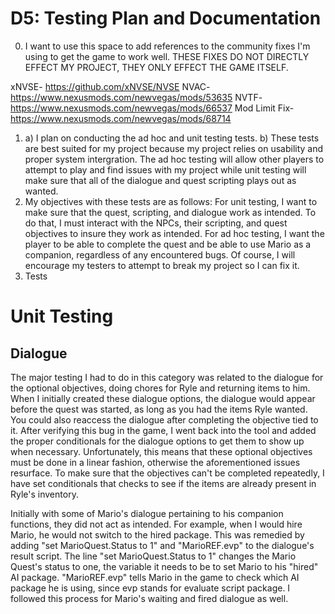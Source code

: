 # D5: Testing Plan and Documentation

0. I want to use this space to add references to the community fixes I'm using to get the game to work well. THESE FIXES DO NOT DIRECTLY EFFECT MY PROJECT, THEY ONLY EFFECT THE GAME ITSELF.

xNVSE- https://github.com/xNVSE/NVSE
NVAC- https://www.nexusmods.com/newvegas/mods/53635
NVTF- https://www.nexusmods.com/newvegas/mods/66537
Mod Limit Fix- https://www.nexusmods.com/newvegas/mods/68714

1. a) I plan on conducting the ad hoc and unit testing tests.
   b) These tests are best suited for my project because my project relies on usability and proper system intergration. The ad hoc testing will allow other players to attempt to play and find issues with my project while unit testing will make sure that all of the dialogue and quest scripting plays out as wanted.
2. My objectives with these tests are as follows: For unit testing, I want to make sure that the quest, scripting, and dialogue work as intended. To do that, I must interact with the NPCs, their scripting, and quest objectives to insure they work as intended. For ad hoc testing, I want the player to be able to complete the quest and be able to use Mario as a companion, regardless of any encountered bugs. Of course, I will encourage my testers to attempt to break my project so I can fix it.
3. Tests
# Unit Testing

## Dialogue
The major testing I had to do in this category was related to the dialogue for the optional objectives, doing chores for Ryle and returning items to him. When I initially created these dialogue options, the dialogue would appear before the quest was started, as long as you had the items Ryle wanted. You could also reaccess the dialogue after completing the objective tied to it. After verifying this bug in the game, I went back into the tool and added the proper conditionals for the dialogue options to get them to show up when necessary. Unfortunately, this means that these optional objectives must be done in a linear fashion, otherwise the aforementioned issues resurface. To make sure that the objectives can't be completed repeatedly, I have set conditionals that checks to see if the items are already present in Ryle's inventory.

Initially with some of Mario's dialogue pertaining to his companion functions, they did not act as intended. For example, when I would hire Mario, he would not switch to the hired package. This was remedied by adding "set MarioQuest.Status to 1" and "MarioREF.evp" to the dialogue's result script. The line "set MarioQuest.Status to 1" changes the Mario Quest's status to one, the variable it needs to be to set Mario to his "hired" AI package. "MarioREF.evp" tells Mario in the game to check which AI package he is using, since evp stands for evaluate script package. I followed this process for Mario's waiting and fired dialogue as well.


